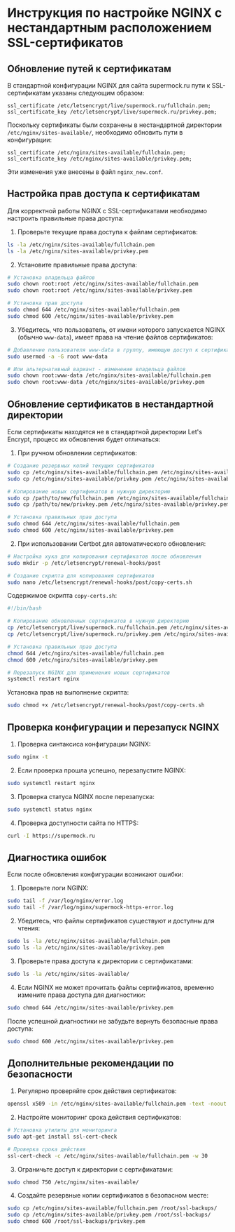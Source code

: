 # Инструкция по настройке NGINX с нестандартным расположением SSL-сертификатов

## Обновление путей к сертификатам

В стандартной конфигурации NGINX для сайта supermock.ru пути к SSL-сертификатам указаны следующим образом:

```nginx
ssl_certificate /etc/letsencrypt/live/supermock.ru/fullchain.pem;
ssl_certificate_key /etc/letsencrypt/live/supermock.ru/privkey.pem;
```

Поскольку сертификаты были сохранены в нестандартной директории `/etc/nginx/sites-available/`, необходимо обновить пути в конфигурации:

```nginx
ssl_certificate /etc/nginx/sites-available/fullchain.pem;
ssl_certificate_key /etc/nginx/sites-available/privkey.pem;
```

Эти изменения уже внесены в файл `nginx_new.conf`.

## Настройка прав доступа к сертификатам

Для корректной работы NGINX с SSL-сертификатами необходимо настроить правильные права доступа:

1. Проверьте текущие права доступа к файлам сертификатов:

```bash
ls -la /etc/nginx/sites-available/fullchain.pem
ls -la /etc/nginx/sites-available/privkey.pem
```

2. Установите правильные права доступа:

```bash
# Установка владельца файлов
sudo chown root:root /etc/nginx/sites-available/fullchain.pem
sudo chown root:root /etc/nginx/sites-available/privkey.pem

# Установка прав доступа
sudo chmod 644 /etc/nginx/sites-available/fullchain.pem
sudo chmod 600 /etc/nginx/sites-available/privkey.pem
```

3. Убедитесь, что пользователь, от имени которого запускается NGINX (обычно `www-data`), имеет права на чтение файлов сертификатов:

```bash
# Добавление пользователя www-data в группу, имеющую доступ к сертификатам
sudo usermod -a -G root www-data

# Или альтернативный вариант - изменение владельца файлов
sudo chown root:www-data /etc/nginx/sites-available/fullchain.pem
sudo chown root:www-data /etc/nginx/sites-available/privkey.pem
```

## Обновление сертификатов в нестандартной директории

Если сертификаты находятся не в стандартной директории Let's Encrypt, процесс их обновления будет отличаться:

1. При ручном обновлении сертификатов:

```bash
# Создание резервных копий текущих сертификатов
sudo cp /etc/nginx/sites-available/fullchain.pem /etc/nginx/sites-available/fullchain.pem.bak
sudo cp /etc/nginx/sites-available/privkey.pem /etc/nginx/sites-available/privkey.pem.bak

# Копирование новых сертификатов в нужную директорию
sudo cp /path/to/new/fullchain.pem /etc/nginx/sites-available/fullchain.pem
sudo cp /path/to/new/privkey.pem /etc/nginx/sites-available/privkey.pem

# Установка правильных прав доступа
sudo chmod 644 /etc/nginx/sites-available/fullchain.pem
sudo chmod 600 /etc/nginx/sites-available/privkey.pem
```

2. При использовании Certbot для автоматического обновления:

```bash
# Настройка хука для копирования сертификатов после обновления
sudo mkdir -p /etc/letsencrypt/renewal-hooks/post

# Создание скрипта для копирования сертификатов
sudo nano /etc/letsencrypt/renewal-hooks/post/copy-certs.sh
```

Содержимое скрипта `copy-certs.sh`:

```bash
#!/bin/bash

# Копирование обновленных сертификатов в нужную директорию
cp /etc/letsencrypt/live/supermock.ru/fullchain.pem /etc/nginx/sites-available/fullchain.pem
cp /etc/letsencrypt/live/supermock.ru/privkey.pem /etc/nginx/sites-available/privkey.pem

# Установка правильных прав доступа
chmod 644 /etc/nginx/sites-available/fullchain.pem
chmod 600 /etc/nginx/sites-available/privkey.pem

# Перезапуск NGINX для применения новых сертификатов
systemctl restart nginx
```

Установка прав на выполнение скрипта:

```bash
sudo chmod +x /etc/letsencrypt/renewal-hooks/post/copy-certs.sh
```

## Проверка конфигурации и перезапуск NGINX

1. Проверка синтаксиса конфигурации NGINX:

```bash
sudo nginx -t
```

2. Если проверка прошла успешно, перезапустите NGINX:

```bash
sudo systemctl restart nginx
```

3. Проверка статуса NGINX после перезапуска:

```bash
sudo systemctl status nginx
```

4. Проверка доступности сайта по HTTPS:

```bash
curl -I https://supermock.ru
```

## Диагностика ошибок

Если после обновления конфигурации возникают ошибки:

1. Проверьте логи NGINX:

```bash
sudo tail -f /var/log/nginx/error.log
sudo tail -f /var/log/nginx/supermock-https-error.log
```

2. Убедитесь, что файлы сертификатов существуют и доступны для чтения:

```bash
sudo ls -la /etc/nginx/sites-available/fullchain.pem
sudo ls -la /etc/nginx/sites-available/privkey.pem
```

3. Проверьте права доступа к директории с сертификатами:

```bash
sudo ls -la /etc/nginx/sites-available/
```

4. Если NGINX не может прочитать файлы сертификатов, временно измените права доступа для диагностики:

```bash
sudo chmod 644 /etc/nginx/sites-available/privkey.pem
```

После успешной диагностики не забудьте вернуть безопасные права доступа:

```bash
sudo chmod 600 /etc/nginx/sites-available/privkey.pem
```

## Дополнительные рекомендации по безопасности

1. Регулярно проверяйте срок действия сертификатов:

```bash
openssl x509 -in /etc/nginx/sites-available/fullchain.pem -text -noout | grep "Not After"
```

2. Настройте мониторинг срока действия сертификатов:

```bash
# Установка утилиты для мониторинга
sudo apt-get install ssl-cert-check

# Проверка срока действия
ssl-cert-check -c /etc/nginx/sites-available/fullchain.pem -w 30
```

3. Ограничьте доступ к директории с сертификатами:

```bash
sudo chmod 750 /etc/nginx/sites-available/
```

4. Создайте резервные копии сертификатов в безопасном месте:

```bash
sudo cp /etc/nginx/sites-available/fullchain.pem /root/ssl-backups/
sudo cp /etc/nginx/sites-available/privkey.pem /root/ssl-backups/
sudo chmod 600 /root/ssl-backups/privkey.pem
```

